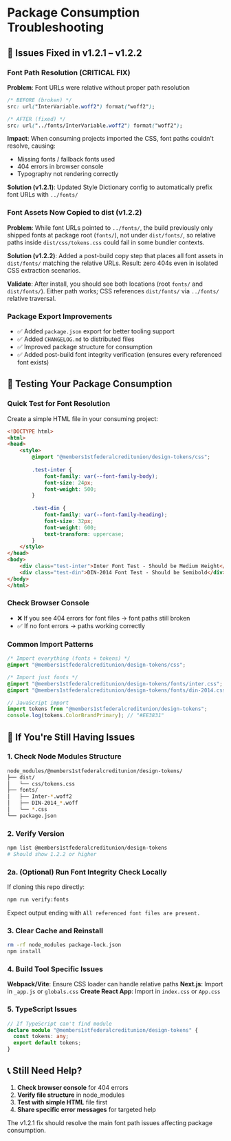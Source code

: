 # Package Consumption Troubleshooting

## 🚨 Issues Fixed in v1.2.1 – v1.2.2

### **Font Path Resolution (CRITICAL FIX)**
**Problem**: Font URLs were relative without proper path resolution
```css
/* BEFORE (broken) */
src: url("InterVariable.woff2") format("woff2");

/* AFTER (fixed) */
src: url("../fonts/InterVariable.woff2") format("woff2");
```

**Impact**: When consuming projects imported the CSS, font paths couldn't resolve, causing:
- Missing fonts / fallback fonts used
- 404 errors in browser console
- Typography not rendering correctly

**Solution (v1.2.1)**: Updated Style Dictionary config to automatically prefix font URLs with `../fonts/`

### **Font Assets Now Copied to dist (v1.2.2)**
**Problem**: While font URLs pointed to `../fonts/`, the build previously only shipped fonts at package root (`fonts/`), not under `dist/fonts/`, so relative paths inside `dist/css/tokens.css` could fail in some bundler contexts.

**Solution (v1.2.2)**: Added a post-build copy step that places all font assets in `dist/fonts/` matching the relative URLs. Result: zero 404s even in isolated CSS extraction scenarios.

**Validate**: After install, you should see both locations (root `fonts/` and `dist/fonts/`). Either path works; CSS references `dist/fonts/` via `../fonts/` relative traversal.

### **Package Export Improvements**
- ✅ Added `package.json` export for better tooling support
- ✅ Added `CHANGELOG.md` to distributed files
- ✅ Improved package structure for consumption
 - ✅ Added post-build font integrity verification (ensures every referenced font exists)

## 🧪 Testing Your Package Consumption

### **Quick Test for Font Resolution**

Create a simple HTML file in your consuming project:

```html
<!DOCTYPE html>
<html>
<head>
    <style>
        @import "@members1stfederalcreditunion/design-tokens/css";
        
        .test-inter {
            font-family: var(--font-family-body);
            font-size: 24px;
            font-weight: 500;
        }
        
        .test-din {
            font-family: var(--font-family-heading);
            font-size: 32px;
            font-weight: 600;
            text-transform: uppercase;
        }
    </style>
</head>
<body>
    <div class="test-inter">Inter Font Test - Should be Medium Weight</div>
    <div class="test-din">DIN-2014 Font Test - Should be Semibold</div>
</body>
</html>
```

### **Check Browser Console**
- ❌ If you see 404 errors for font files → font paths still broken
- ✅ If no font errors → paths working correctly

### **Common Import Patterns**

```css
/* Import everything (fonts + tokens) */
@import "@members1stfederalcreditunion/design-tokens/css";

/* Import just fonts */
@import "@members1stfederalcreditunion/design-tokens/fonts/inter.css";
@import "@members1stfederalcreditunion/design-tokens/fonts/din-2014.css";
```

```javascript
// JavaScript import
import tokens from "@members1stfederalcreditunion/design-tokens";
console.log(tokens.ColorBrandPrimary); // "#EE3831"
```

## 🔧 If You're Still Having Issues

### **1. Check Node Modules Structure**
```bash
node_modules/@members1stfederalcreditunion/design-tokens/
├── dist/
│   └── css/tokens.css
├── fonts/
│   ├── Inter-*.woff2
│   ├── DIN-2014_*.woff
│   └── *.css
└── package.json
```

### **2. Verify Version**
```bash
npm list @members1stfederalcreditunion/design-tokens
# Should show 1.2.2 or higher
```

### **2a. (Optional) Run Font Integrity Check Locally**
If cloning this repo directly:
```bash
npm run verify:fonts
```
Expect output ending with `All referenced font files are present.`

### **3. Clear Cache and Reinstall**
```bash
rm -rf node_modules package-lock.json
npm install
```

### **4. Build Tool Specific Issues**

**Webpack/Vite**: Ensure CSS loader can handle relative paths
**Next.js**: Import in `_app.js` or `globals.css`
**Create React App**: Import in `index.css` or `App.css`

### **5. TypeScript Issues**
```typescript
// If TypeScript can't find module
declare module "@members1stfederalcreditunion/design-tokens" {
  const tokens: any;
  export default tokens;
}
```

## 📞 Still Need Help?

1. **Check browser console** for 404 errors
2. **Verify file structure** in node_modules
3. **Test with simple HTML** file first
4. **Share specific error messages** for targeted help

The v1.2.1 fix should resolve the main font path issues affecting package consumption.
